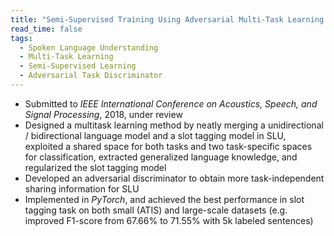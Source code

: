 ```yaml
---
title: "Semi-Supervised Training Using Adversarial Multi-Task Learning for Spoken Language Understanding"
read_time: false
tags:
  - Spoken Language Understanding
  - Multi-Task Learning
  - Semi-Supervised Learning
  - Adversarial Task Discriminator
---
```


* Submitted to *IEEE International Conference on Acoustics, Speech, and Signal Processing*, 2018, under review
* Designed a multitask learning method by neatly merging a unidirectional / bidirectional language model and a slot tagging model in SLU, exploited a shared space for both tasks and two task-specific spaces for classification, extracted generalized language knowledge, and regularized the slot tagging model
* Developed an adversarial discriminator to obtain more task-independent sharing information for SLU
* Implemented in *PyTorch*, and achieved the best performance in slot tagging task on both small (ATIS) and large-scale datasets (e.g. improved F1-score from 67.66% to 71.55% with 5k labeled sentences)
